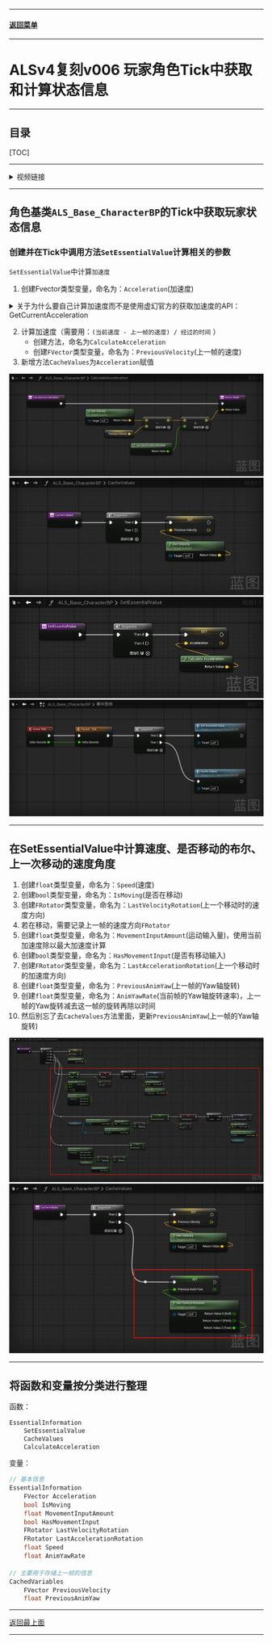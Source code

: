 
------

#### [返回菜单](../ALS_Menu.md)

------

# ALSv4复刻v006 玩家角色Tick中获取和计算状态信息

------

## 目录

[TOC]

------

<details>
<summary>视频链接</summary>

> [高级运动系统解耦和复刻第六期_哔哩哔哩_bilibili](https://www.bilibili.com/video/BV1ja41197XQ/?share_source=copy_web&vd_source=ccfefcf8d65f5d070c57cddf34c94047&p=9&spm_id_from=333.788.videopod.episodes)

------

</details>

------

## 角色基类`ALS_Base_CharacterBP`的Tick中获取玩家状态信息

### 创建并在Tick中调用方法`SetEssentialValue`计算相关的参数

`SetEssentialValue`中计算`加速度`

1. 创建Fvector类型变量，命名为：`Acceleration`(加速度)

<details>
<summary>关于为什么要自己计算加速度而不是使用虚幻官方的获取加速度的API：GetCurrentAcceleration</summary>

> 因为这个`API`获取的加速度是**骤变**的，
>
> ![image-20250819162311754](./Image/ALSv4Reproduce_v006/image-20250819162311754.png)
>
> 假设最大加速度为`1500.f`这个在之前，修改过移动组件的默认值[链接](./ALSv4Reproduce_v002.md#修改移动组件配置)
>
> **骤变**的意思是：上一秒有输入状态一段时间下会变为`1500.f`，此时松手，会瞬间变为`0.f`，这是不符合常理的
>
> 感觉这个更像是输入映射的直观反映
>
> 我们来看一下5.5源码中这个API的计算方式`UCharacterMovementComponent::GetCurrentAcceleration`
>
> ```cpp
> // CharacterMovementComponent.cpp中
> 
> FVector UCharacterMovementComponent::GetCurrentAcceleration() const
> {
> 	return Acceleration;
> }
> 
> void UCharacterMovementComponent::ControlledCharacterMove(const FVector& InputVector, float DeltaSeconds)
> {
>  {
>     SCOPE_CYCLE_COUNTER(STAT_CharUpdateAcceleration);
> 
>     // We need to check the jump state before adjusting input acceleration, to minimize latency
>     // and to make sure acceleration respects our potentially new falling state.
>     CharacterOwner->CheckJumpInput(DeltaSeconds);
> 
>     // apply input to acceleration 在这里根据输入的比例计算加速度大小，所以猜得没错
>     Acceleration = ScaleInputAcceleration(ConstrainInputAcceleration(InputVector));
>     AnalogInputModifier = ComputeAnalogInputModifier();
>  }
> 
>  if (CharacterOwner->GetLocalRole() == ROLE_Authority)
>  {
>     PerformMovement(DeltaSeconds);
>  }
>  else if (CharacterOwner->GetLocalRole() == ROLE_AutonomousProxy && IsNetMode(NM_Client))
>  {
>     ReplicateMoveToServer(DeltaSeconds, Acceleration);
>  }
> }
> ```

------

</details>

2. 计算加速度（需要用：`(当前速度 - 上一帧的速度) / 经过的时间` ）
   - 创建方法，命名为`CalculateAcceleration`
   - 创建`FVector`类型变量，命名为：`PreviousVelocity`(上一帧的速度)
3. 新增方法`CacheValues`为`Acceleration`赋值

![BPGraphScreenshot_2025Y-08M-19D-16h-19m-44s-232_00](./Image/ALSv4Reproduce_v006/BPGraphScreenshot_2025Y-08M-19D-16h-19m-44s-232_00.png)![BPGraphScreenshot_2025Y-08M-19D-16h-23m-49s-357_00](./Image/ALSv4Reproduce_v006/BPGraphScreenshot_2025Y-08M-19D-16h-23m-49s-357_00.png)![BPGraphScreenshot_2025Y-08M-19D-16h-24m-46s-365_00](./Image/ALSv4Reproduce_v006/BPGraphScreenshot_2025Y-08M-19D-16h-24m-46s-365_00.png)![BPGraphScreenshot_2025Y-08M-19D-16h-24m-26s-581_00](./Image/ALSv4Reproduce_v006/BPGraphScreenshot_2025Y-08M-19D-16h-24m-26s-581_00.png)


------

## 在SetEssentialValue中计算速度、是否移动的布尔、上一次移动的速度角度

1. 创建`float`类型变量，命名为：`Speed`(速度)
2. 创建`bool`类型变量，命名为：`IsMoving`(是否在移动)
3. 创建`FRotator`类型变量，命名为：`LastVelocityRotation`(上一个移动时的速度方向)
4. 若在移动，需要记录上一帧的速度方向`FRotator`
5. 创建`float`类型变量，命名为：`MovementInputAmount`(运动输入量)，使用当前加速度除以最大加速度计算
6. 创建`bool`类型变量，命名为：`HasMovementInput`(是否有移动输入)
7. 创建`FRotator`类型变量，命名为：`LastAccelerationRotation`(上一个移动时的加速度方向)
8. 创建`float`类型变量，命名为：`PreviousAnimYaw`(上一帧的Yaw轴旋转)
9. 创建`float`类型变量，命名为：`AnimYawRate`(当前帧的Yaw轴旋转速率)，上一帧的Yaw旋转减去这一帧的旋转再除以时间
10. 然后别忘了去`CacheValues`方法里面，更新`PreviousAnimYaw`(上一帧的Yaw轴旋转)

![image-20250819165522127](./Image/ALSv4Reproduce_v006/image-20250819165522127.png)![image-20250819165636301](./Image/ALSv4Reproduce_v006/image-20250819165636301.png)

------

## 将函数和变量按分类进行整理

函数：

```
EssentialInformation
	SetEssentialValue
	CacheValues
	CalculateAcceleration
```



变量：

```cpp
// 基本信息
EssentialInformation
	FVector Acceleration
	bool IsMoving
	float MovementInputAmount
	bool HasMovementInput
	FRotator LastVelocityRotation
	FRotator LastAccelerationRotation
	float Speed
	float AnimYawRate
	
// 主要用于存储上一帧的信息
CachedVariables
	FVector PreviousVelocity
	float PreviousAnimYaw
```

------

[返回最上面](#返回菜单)

___________________________________________________________________________________________
